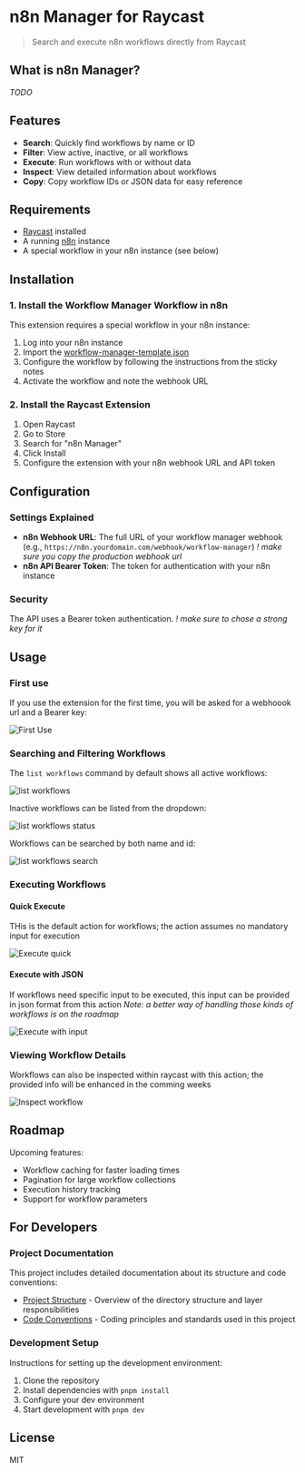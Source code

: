 # n8n Manager for Raycast

> Search and execute n8n workflows directly from Raycast

## What is n8n Manager?

_TODO_

## Features

- **Search**: Quickly find workflows by name or ID
- **Filter**: View active, inactive, or all workflows
- **Execute**: Run workflows with or without data
- **Inspect**: View detailed information about workflows
- **Copy**: Copy workflow IDs or JSON data for easy reference

## Requirements

- [Raycast](https://www.raycast.com/) installed
- A running [n8n](https://n8n.io/) instance
- A special workflow in your n8n instance (see below)

## Installation

### 1. Install the Workflow Manager Workflow in n8n

This extension requires a special workflow in your n8n instance:

1. Log into your n8n instance
2. Import the [workflow-manager-template.json](https://creators.n8n.io/workflows/4166)
3. Configure the workflow by following the instructions from the sticky notes
4. Activate the workflow and note the webhook URL

### 2. Install the Raycast Extension

1. Open Raycast
2. Go to Store
3. Search for "n8n Manager"
4. Click Install
5. Configure the extension with your n8n webhook URL and API token

## Configuration

### Settings Explained

- **n8n Webhook URL**: The full URL of your workflow manager webhook (e.g., `https://n8n.yourdomain.com/webhook/workflow-manager`)
  _! make sure you copy the *production* webhook url_
- **n8n API Bearer Token**: The token for authentication with your n8n instance

### Security

The API uses a Bearer token authentication.
_! make sure to chose a strong key for it_

## Usage

### First use

If you use the extension for the first time, you will be asked for a webhoook url and a Bearer key:

![First Use](metadata/welcome-first-use.png)

### Searching and Filtering Workflows

The `list workflows` command by default shows all active workflows:

![list  workflows](metadata/list-workflows.png)

Inactive workflows can be listed from the dropdown:

![list  workflows status](metadata/list-workflows-status-dropdown.png)

Workflows can be searched by both name and id:

![list  workflows search](metadata/list-workflows-search.png)

### Executing Workflows

#### Quick Execute

THis is the default action for workflows; the action assumes no mandatory input for execution

![Execute quick](metadata/execute-workflow-pending.png)

#### Execute with JSON

If workflows need specific input to be executed, this input can be provided in json format from this action
_Note: a better way of handling those kinds of workflows is on the roadmap_

![Execute with input](metadata/execute-with-input.png)

### Viewing Workflow Details

Workflows can also be inspected within raycast with this action; the provided info will be enhanced in the comming weeks

![Inspect workflow](metadata/inspect-workflow.png)

## Roadmap

Upcoming features:

- Workflow caching for faster loading times
- Pagination for large workflow collections
- Execution history tracking
- Support for workflow parameters

## For Developers

### Project Documentation

This project includes detailed documentation about its structure and code conventions:

- [Project Structure](docs/project-structure.md) - Overview of the directory structure and layer responsibilities
- [Code Conventions](docs/code-conventions.md) - Coding principles and standards used in this project

### Development Setup

Instructions for setting up the development environment:

1. Clone the repository
2. Install dependencies with `pnpm install`
3. Configure your dev environment
4. Start development with `pnpm dev`

## License

MIT
